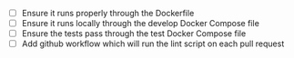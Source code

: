 - [ ] Ensure it runs properly through the Dockerfile
- [ ] Ensure it runs locally through the develop Docker Compose file
- [ ] Ensure the tests pass through the test Docker Compose file
- [ ] Add github workflow which will run the lint script on each pull request
